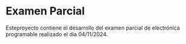# Examen Parcial

Esteproyecto contiene el desarrollo del examen parcial de electrónica programable realizado el dia 04/11/2024.